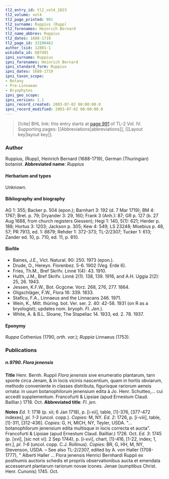 ```yaml
---
tl2_entry_id: tl2_vol4_1023
tl2_volume: vol4
tl2_page_printed: 991
tl2_surname: Ruppius (Rupp)
tl2_forenames: Heinrich Bernard
tl2_name_abbrev: Ruppius
tl2_dates: 1688-1719
tl2_page_id: 33190462
author_lsid: 12801-1
wikidata_id: Q87491
ipni_surname: Ruppius
ipni_forenames: Heinrich Bernard
ipni_standard_form: Ruppius
ipni_dates: 1688-1719
ipni_taxon_scope: 
- Botany
- Pre-Linnaean
- Bryophytes
ipni_geo_scope: 
ipni_version: 1.1
ipni_record_created: 2003-07-02 00:00:00.0
ipni_record_modified: 2003-07-02 00:00:00.0
---
```



> [!cite] BHL link: this entry starts at [page 991](https://www.biodiversitylibrary.org/page/33190462) of TL-2 Vol. IV.
> Supporting pages: [[Abbreviations|abbreviations]], [[Layout key|layout key]].

### Author

Ruppius, (Rupp), Heinrich Bernard (1688-1719), German (Thuringian) botanist. 
**Abbreviated name**: *Ruppius*

#### Herbarium and types

Unknown.

#### Bibliography and biography

AG 1: 355; Backer p. 504 (epon.); Barnhart 3: 192 (d. 7 Mar 1719); BM 4: 1767; Bret. p. 79; Dryander 3: 29, 160; Frank 3 (Anh.): 87; GR p. 127 (b. 27 Aug 1688, from church registers Giessen); Hegi 1: 140, 5(1): 621; Herder p. 188; Hortus 3: 1203; Jackson p. 305; Kew 4: 549; LS 23248; Moebius p. 48, 57; PR 7913, ed. 1: 8879; Rehder 1: 372-373; TL-2/2307; Tucker 1: 613; Zander ed. 10, p. 710, ed. 11, p. 810.

#### Biofile

- Baines, J.E., Vict. Natural. 90: 250. 1973 (epon.).
- Drude, O., Hereyn. Florenbez. 5-6. 1902 (Veg. Erde 6).
- Fries, Th.M., Bref Skrifv. Linné 1(4): 43. 1910.
- Hulth, J.M., Bref Skrifv. Linné 2(1). 138, 139. 1916, and A.H. Uggia 2(2): 25, 26. 1943.
- Jessen, K.F.W., Bot. Gcgcnw. Vorz. 268, 276, 277. 1864.
- Oligschläger, F.W., Flora 16: 339. 1833.
- Staflcu, F.A., Linnaeus and the Linnacans 246. 1971.
- Wein, K., Mitt. thüring. bot. Ver. ser. 2. 40: 42-58. 1931 (on R as a bryologist); updates nom. bryoph. *Fl. Jen.*).
- White, A. & B.L. Sloane, The Stapeliac 14. 1933, ed. 2. 78. 1937.

#### Eponymy

*Ruppa* Cothenius (1790, *orth. var.*); *Ruppia* Linnaeus (1753).

### Publications

##### n.9790. Flora jenensis

**Title**
Henr. Bernh. Ruppii *Flora jenensis* sive enumeratio plantarum, tarn sponte circa Jenam, & in locis vicinis nascentium, quam in hortis obviarum, methodo conveniente in classes distributa, figurisque rariorum aeneis ornata: in usum botanophilorum jenensium edita à Jo. Henr. Schutteo,... cui accedit supplementum. Francofurti & Lipsiae (apud Ernestum Claud. Bailliar.) 1718. Oct.
**Abbreviated title**: *Fl. jen.*

**Notes**
*Ed. 1*: 1718 (p. xii; 6 Jan 1718), p. \[i-xii\], table, \[1\]-376, \[377-472 indexes\], *pl. 1-3* (uncol. copp.). *Copies*: M, NY.
*Ed. 2*: 1726, p. \[i-viii\], table, \[1\]-311, \[312-436\]. *Copies*: G, H, MICH, NY, Teyler, USDA. "... botanophilorum jenensium edita multisque in locis correcta et aucta". Francofurti & Lipsiae (apud Ernestum Claud. Bailliar.) 1726. Oct.
*Ed. 3*: 1745 (p. \[xvi\], \[sic not vi\]: 2 Sep 1744), p. \[i-xvi\], chart, \[1\]-416, \[1-22, index; 1, err.\], *pl. 1-6* (uncol. copp. C.J. Rollinus). *Copies*: BR, G, HH, M, NY, Stevenson, USDA. – See also TL-2/2307, edited by A. von Haller (1708-1777), " Alberti Haller ... Flora jenensis Henrici Bernhardi Ruppii ex posthumis auctoris schedis et propriis observationibus aucta et emendata accesserunt plantarum rariorum novae icones. Jenae (sumptibus Christ. Henr. Cunonis) 1745. Oct.

